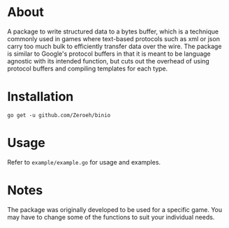 # About
A package to write structured data to a bytes buffer, which is a technique commonly used in games where text-based protocols such as xml or json carry too much bulk to efficiently transfer data over the wire. The package is similar to Google's protocol buffers in that it is meant to be language agnostic with its intended function, but cuts out the overhead of using protocol buffers and compiling templates for each type.

# Installation
`go get -u github.com/Zeroeh/binio`

# Usage
Refer to `example/example.go` for usage and examples.

# Notes
The package was originally developed to be used for a specific game. You may have to change some of the functions to suit your individual needs.
